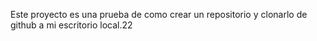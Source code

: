 Este proyecto es una prueba de como crear un repositorio y clonarlo de github a mi escritorio local.22